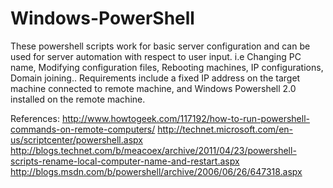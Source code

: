 Windows-PowerShell
==================

These powershell scripts work for basic server configuration and can be used for server automation with respect to user input.
i.e Changing PC name, Modifying configuration files, Rebooting machines, IP configurations, Domain joining..
Requirements include a fixed IP address on the target machine connected to remote machine, and Windows Powershell 2.0 installed on the remote machine.

References:
http://www.howtogeek.com/117192/how-to-run-powershell-commands-on-remote-computers/
http://technet.microsoft.com/en-us/scriptcenter/powershell.aspx
http://blogs.technet.com/b/meacoex/archive/2011/04/23/powershell-scripts-rename-local-computer-name-and-restart.aspx
http://blogs.msdn.com/b/powershell/archive/2006/06/26/647318.aspx
